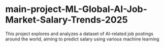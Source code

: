# main-project-ML-Global-AI-Job-Market-Salary-Trends-2025
This project explores and analyzes a dataset of AI-related job postings around the world, aiming to predict salary using various machine learning
